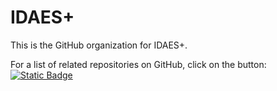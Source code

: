 # IDAES+

This is the GitHub organization for IDAES+.

For a list of related repositories on GitHub, click on the button: [![Static Badge](https://img.shields.io/badge/GitHub_topic-idaesplus-blue?style=flat)](https://github.com/search?q=topic%3Aidaesplus%20org%3Aidaesplus&type=Repositories)
